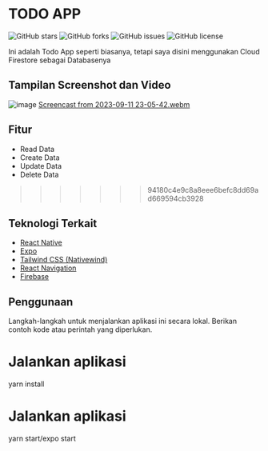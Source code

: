 # TODO APP

![GitHub stars](https://img.shields.io/github/stars/herbayulet/Todo-App-Firebase)
![GitHub forks](https://img.shields.io/github/forks/herbayulet/Todo-App-Firebase)
![GitHub issues](https://img.shields.io/github/issues/herbayulet/Todo-App-Firebase)
![GitHub license](https://img.shields.io/github/license/herbayulet/Todo-App-Firebase)

Ini adalah Todo App seperti biasanya, tetapi saya disini menggunakan Cloud Firestore sebagai Databasenya

## Tampilan Screenshot dan Video
![image](https://github.com/herbayulet/Todo-App-Firebase/assets/61405169/f7b2d401-d8ec-4877-bbdf-8717ad2733f7)
[Screencast from 2023-09-11 23-05-42.webm](https://github.com/herbayulet/Todo-App-Firebase/assets/61405169/d7065b75-2562-4bac-aa19-e1c89a5d3b3a)




## Fitur

- Read Data
- Create Data
- Update Data
- Delete Data
>>>>>>> 94180c4e9c8a8eee6befc8dd69ad669594cb3928

## Teknologi Terkait

- [React Native](https://reactnative.dev/)
- [Expo](https://expo.dev/)
- [Tailwind CSS (Nativewind)](https://github.com/nativewind)
- [React Navigation](https://reactnavigation.org/)
- [Firebase](https://firebase.google.com/)

## Penggunaan

Langkah-langkah untuk menjalankan aplikasi ini secara lokal. Berikan contoh kode atau perintah yang diperlukan.


# Jalankan aplikasi
yarn install

# Jalankan aplikasi
yarn start/expo start
